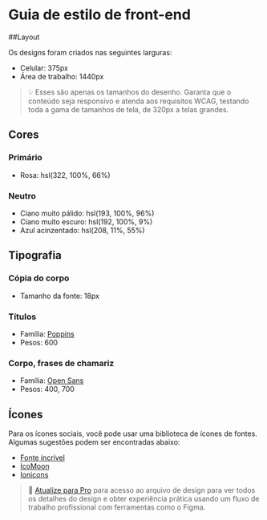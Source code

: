 # Guia de estilo de front-end

##Layout

Os designs foram criados nas seguintes larguras:

- Celular: 375px
- Área de trabalho: 1440px

> 💡 Esses são apenas os tamanhos do desenho. Garanta que o conteúdo seja responsivo e atenda aos requisitos WCAG, testando toda a gama de tamanhos de tela, de 320px a telas grandes.

## Cores

### Primário

- Rosa: hsl(322, 100%, 66%)

### Neutro

- Ciano muito pálido: hsl(193, 100%, 96%)
- Ciano muito escuro: hsl(192, 100%, 9%)
- Azul acinzentado: hsl(208, 11%, 55%)

## Tipografia

### Cópia do corpo

- Tamanho da fonte: 18px

### Títulos

- Família: [Poppins](https://fonts.google.com/specimen/Poppins)
- Pesos: 600

### Corpo, frases de chamariz

- Família: [Open Sans](https://fonts.google.com/specimen/Open+Sans)
- Pesos: 400, 700

## Ícones

Para os ícones sociais, você pode usar uma biblioteca de ícones de fontes. Algumas sugestões podem ser encontradas abaixo:

- [Fonte incrível](https://fontawesome.com/)
- [IcoMoon](https://icomoon.io/)
- [Ionicons](https://ionicons.com/)

> 💎 [Atualize para Pro](https://www.frontendmentor.io/pro?ref=style-guide) para acesso ao arquivo de design para ver todos os detalhes do design e obter experiência prática usando um fluxo de trabalho profissional com ferramentas como o Figma.
